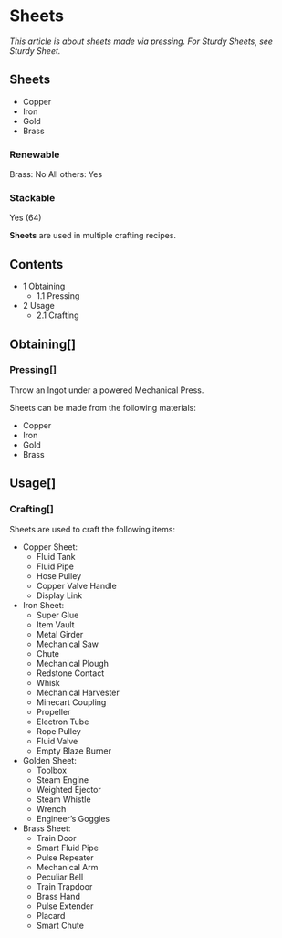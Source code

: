 # Sheets

*This article is about sheets made via pressing. For Sturdy Sheets, see Sturdy Sheet.*

## Sheets

- Copper
- Iron
- Gold
- Brass

### Renewable

Brass: No
All others: Yes

### Stackable

Yes (64)

**Sheets** are used in multiple crafting recipes.

## Contents

- 1 Obtaining
    - 1.1 Pressing
- 2 Usage
    - 2.1 Crafting

## Obtaining[]

### Pressing[]

Throw an Ingot under a powered Mechanical Press.

Sheets can be made from the following materials:

- Copper
- Iron
- Gold
- Brass

## Usage[]

### Crafting[]

Sheets are used to craft the following items:

- Copper Sheet:
    - Fluid Tank
    - Fluid Pipe
    - Hose Pulley
    - Copper Valve Handle
    - Display Link
- Iron Sheet:
    - Super Glue
    - Item Vault
    - Metal Girder
    - Mechanical Saw
    - Chute
    - Mechanical Plough
    - Redstone Contact
    - Whisk
    - Mechanical Harvester
    - Minecart Coupling
    - Propeller
    - Electron Tube
    - Rope Pulley
    - Fluid Valve
    - Empty Blaze Burner
- Golden Sheet:
    - Toolbox
    - Steam Engine
    - Weighted Ejector
    - Steam Whistle
    - Wrench
    - Engineer’s Goggles
- Brass Sheet:
    - Train Door
    - Smart Fluid Pipe
    - Pulse Repeater
    - Mechanical Arm
    - Peculiar Bell
    - Train Trapdoor
    - Brass Hand
    - Pulse Extender
    - Placard
    - Smart Chute